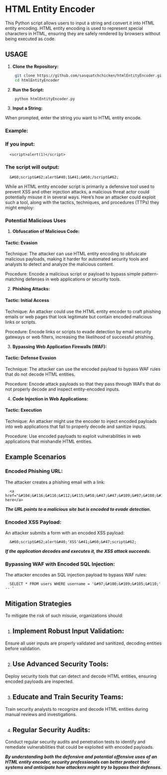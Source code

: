 # HTML Entity Encoder
This Python script allows users to input a string and convert it into HTML entity encoding. HTML entity encoding is used to represent special characters in HTML, ensuring they are safely rendered by browsers without being executed as code.

## USAGE
1. **Clone the Repository:**

   ```bash
    git clone https://github.com/sasquatchchicken/htmlEntityEncoder.git
    cd htmlEntityEncoder


2. **Run the Script:**
   
   ```bash
    python htmlEntityEncoder.py
   
3. **Input a String:**
   
When prompted, enter the string you want to HTML entity encode.

### Example:

### If you input:

      <script>alert(1)</script>


 ### The script will output:

      &#60;script&#62;alert&#40;1&#41;&#60;/script&#62;

While an HTML entity encoder script is primarily a defensive tool used to prevent XSS and other injection attacks, a malicious threat actor could potentially misuse it in several ways. Here’s how an attacker could exploit such a tool, along with the tactics, techniques, and procedures (TTPs) they might employ:

### Potential Malicious Uses
1. **Obfuscation of Malicious Code:**

#### Tactic: Evasion

Technique: The attacker can use HTML entity encoding to obfuscate malicious payloads, making it harder for automated security tools and analysts to detect and analyze the malicious content.

Procedure: Encode a malicious script or payload to bypass simple pattern-matching defenses in web applications or security tools.

2. **Phishing Attacks:**

#### Tactic: Initial Access

Technique: An attacker could use the HTML entity encoder to craft phishing emails or web pages that look legitimate but contain encoded malicious links or scripts.

Procedure: Encode links or scripts to evade detection by email security gateways or web filters, increasing the likelihood of successful phishing.

3. **Bypassing Web Application Firewalls (WAF):**

#### Tactic: Defense Evasion

Technique: The attacker can use the encoded payload to bypass WAF rules that do not decode HTML entities.

Procedure: Encode attack payloads so that they pass through WAFs that do not properly decode and inspect entity-encoded inputs.

4. **Code Injection in Web Applications:**

#### Tactic: Execution

Technique: An attacker might use the encoder to inject encoded payloads into web applications that fail to properly decode and sanitize inputs.

Procedure: Use encoded payloads to exploit vulnerabilities in web applications that mishandle HTML entities.

## Example Scenarios
### Encoded Phishing URL:

The attacker creates a phishing email with a link:
      
      <a href="&#104;&#116;&#116;&#112;&#115;&#58;&#47;&#47;&#109;&#97;&#108;&#105;&#99;&#105;&#111;&#117;&#115;&#46;&#115;&#105;&#116;&#101;">Click here</a>

***The URL points to a malicious site but is encoded to evade detection.***

### Encoded XSS Payload:

An attacker submits a form with an encoded XSS payload:
    
      &#60;script&#62;alert&#40;'XSS'&#41;&#60;&#47;script&#62;

***If the application decodes and executes it, the XSS attack succeeds.***

### Bypassing WAF with Encoded SQL Injection:

The attacker encodes an SQL injection payload to bypass WAF rules:

      SELECT * FROM users WHERE username = '&#97;&#100;&#109;&#105;&#110;' -- '

## Mitigation Strategies
To mitigate the risk of such misuse, organizations should:

1. ## Implement Robust Input Validation:

Ensure all user inputs are properly validated and sanitized, decoding entities before validation.

2. ## Use Advanced Security Tools:

Deploy security tools that can detect and decode HTML entities, ensuring encoded payloads are inspected.

3. ## Educate and Train Security Teams:

Train security analysts to recognize and decode HTML entities during manual reviews and investigations.

4. ## Regular Security Audits:

Conduct regular security audits and penetration tests to identify and remediate vulnerabilities that could be exploited with encoded payloads.

***By understanding both the defensive and potential offensive uses of an HTML entity encoder, security professionals can better protect their systems and anticipate how attackers might try to bypass their defenses.***

